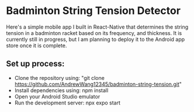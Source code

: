  # Badminton String Tension Detector

Here's a simple mobile app I built in React-Native that determines the string tension in a badminton racket based on its frequency, and thickness. It is currently still in progress, but I am planning to deploy it to the Android app store once it is complete.

## Set up process:
- Clone the repository using: "git clone https://github.com/AndrewWang12345/badminton-string-tension.git"
- Install dependencies using: npm install
- Open your Android Studio emulator
- Run the development server: npx expo start
